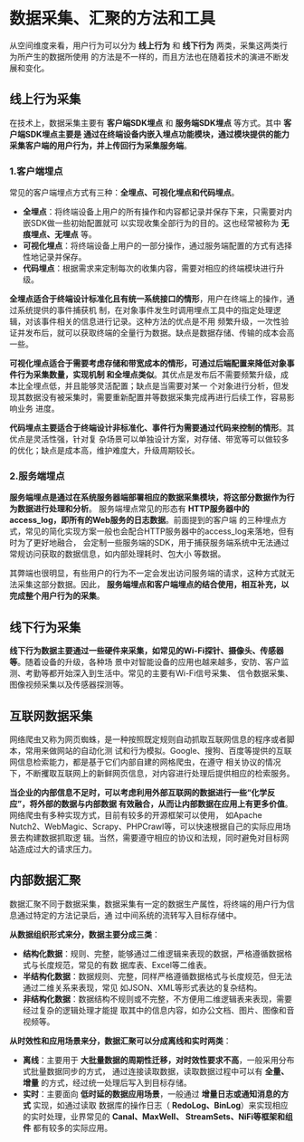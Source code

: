 数据采集、汇聚的方法和工具
===================================================================================
从空间维度来看，用户行为可以分为 **线上行为** 和 **线下行为** 两类，采集这两类行为所产生的数据所使用
的方法是不一样的，而且方法也在随着技术的演进不断发展和变化。

## 线上行为采集
在技术上，数据采集主要有 **客户端SDK埋点** 和 **服务端SDK埋点** 等方式。其中 **客户端SDK埋点主要是
通过在终端设备内嵌入埋点功能模块，通过模块提供的能力采集客户端的用户行为，并上传回行为采集服务端**。

### 1.客户端埋点
常见的客户端埋点方式有三种：**全埋点、可视化埋点和代码埋点**。
+ **全埋点**：将终端设备上用户的所有操作和内容都记录并保存下来，只需要对内嵌SDK做一些初始配置就可
以实现收集全部行为的目的。这也经常被称为 **无痕埋点、无埋点** 等。
+ **可视化埋点**：将终端设备上用户的一部分操作，通过服务端配置的方式有选择性地记录并保存。
+ **代码埋点**：根据需求来定制每次的收集内容，需要对相应的终端模块进行升级。

**全埋点适合于终端设计标准化且有统一系统接口的情形**，用户在终端上的操作，通过系统提供的事件捕获机
制，在对象事件发生时调用埋点工具中的指定处理逻辑，对该事件相关的信息进行记录。这种方法的优点是不用
频繁升级，一次性验证并发布后，就可以获取终端的全量行为数据。缺点是数据存储、传输的成本会高一些。

**可视化埋点适合于需要考虑存储和带宽成本的情形，可通过后端配置来降低对象事件行为采集数量，实现机制
和全埋点类似**。其优点是发布后不需要频繁升级，成本比全埋点低，并且能够灵活配置；缺点是当需要对某一
个对象进行分析，但发现其数据没有被采集时，需要重新配置并等数据采集完成再进行后续工作，容易影响业务
进度。

**代码埋点主要适合于终端设计非标准化、事件行为需要通过代码来控制的情形**。其优点是灵活性强，针对复
杂场景可以单独设计方案，对存储、带宽等可以做较多的优化；缺点是成本高，维护难度大，升级周期较长。

### 2.服务端埋点
**服务端埋点是通过在系统服务器端部署相应的数据采集模块，将这部分数据作为行为数据进行处理和分析**。
服务端埋点常见的形态有 **HTTP服务器中的access_log，即所有的Web服务的日志数据**。前面提到的客户端
的三种埋点方式，常见的简化实现方案一般也会配合HTTP服务器中的access_log来落地，但有时为了更好地融合，
会定制一些服务端的SDK，用于捕获服务端系统中无法通过常规访问获取的数据信息，如内部处理耗时、包大小
等数据。

其弊端也很明显，有些用户的行为不一定会发出访问服务端的请求，这种方式就无法采集这部分数据。因此，
**服务端埋点和客户端埋点的结合使用，相互补充，以完成整个用户行为的采集**。

## 线下行为采集
**线下行为数据主要通过一些硬件来采集，如常见的Wi-Fi探针、摄像头、传感器等**。随着设备的升级，各种场
景中对智能设备的应用也越来越多，安防、客户监测、考勤等都开始深入到生活中。常见的主要有Wi-Fi信号采集、
信令数据采集、图像视频采集以及传感器探测等。

## 互联网数据采集
网络爬虫又称为网页蜘蛛，是一种按照既定规则自动抓取互联网信息的程序或者脚本，常用来做网站的自动化测
试和行为模拟。Google、搜狗、百度等提供的互联网信息检索能力，都是基于它们内部自建的网格爬虫，在遵守
相关协议的情况下，不断攫取互联网上的新鲜网页信息，对内容进行处理后提供相应的检索服务。

**当企业的内部信息不足时，可以考虑利用外部互联网的数据进行一些“化学反应”，将外部的数据与内部数据
有效融合，从而让内部数据在应用上有更多价值**。网络爬虫有多种实现方式，目前有较多的开源框架可以使用，
如Apache Nutch2、WebMagic、Scrapy、PHPCrawl等，可以快速根据自己的实际应用场景去构建数据抓取逻
辑。当然，需要遵守相应的协议和法规，同时避免对目标网站造成过大的请求压力。 

## 内部数据汇聚
数据汇聚不同于数据采集，数据采集有一定的数据生产属性，将终端的用户行为信息通过特定的方法记录后，通
过中间系统的流转写入目标存储中。

**从数据组织形式来分，数据主要分成三类**：
+ **结构化数据**：规则、完整，能够通过二维逻辑来表现的数据，严格遵循数据格式与长度规范，常见的有数
据库表、Excel等二维表。
+ **半结构化数据**：数据规则、完整，同样严格遵循数据格式与长度规范，但无法通过二维关系来表现，常见
如JSON、XML等形式表达的复杂结构。
+ **非结构化数据**：数据结构不规则或不完整，不方便用二维逻辑表来表现，需要经过复杂的逻辑处理才能提
取其中的信息内容，如办公文档、图片、图像和音视频等。

**从时效性和应用场景来分，数据汇聚可以分成离线和实时两类**：
+ **离线**：主要用于 **大批量数据的周期性迁移，对时效性要求不高**，一般采用分布式批量数据同步的方式，
通过连接读取数据，读取数据过程中可以有 **全量、增量** 的方式，经过统一处理后写入到目标存储。
+ **实时**：主要面向 **低时延的数据应用场景**，一般通过 **增量日志或通知消息的方式** 实现，如通过读取
数据库的操作日志（ **RedoLog、BinLog**）来实现相应的实时处理，业界常见的 **Canal、MaxWell、
StreamSets、NiFi等框架和组件** 都有较多的实际应用。











